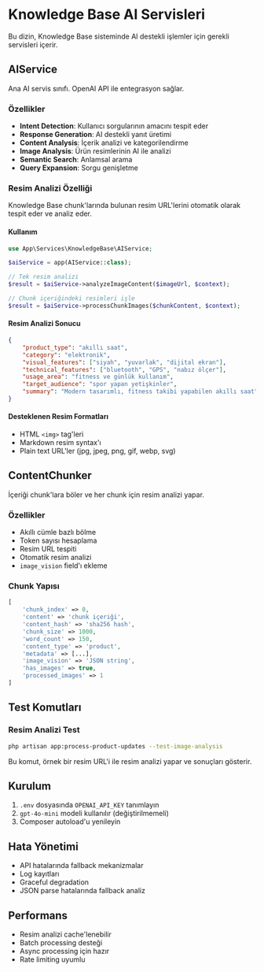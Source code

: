 # Knowledge Base AI Servisleri

Bu dizin, Knowledge Base sisteminde AI destekli işlemler için gerekli servisleri içerir.

## AIService

Ana AI servis sınıfı. OpenAI API ile entegrasyon sağlar.

### Özellikler

- **Intent Detection**: Kullanıcı sorgularının amacını tespit eder
- **Response Generation**: AI destekli yanıt üretimi
- **Content Analysis**: İçerik analizi ve kategorilendirme
- **Image Analysis**: Ürün resimlerinin AI ile analizi
- **Semantic Search**: Anlamsal arama
- **Query Expansion**: Sorgu genişletme

### Resim Analizi Özelliği

Knowledge Base chunk'larında bulunan resim URL'lerini otomatik olarak tespit eder ve analiz eder.

#### Kullanım

```php
use App\Services\KnowledgeBase\AIService;

$aiService = app(AIService::class);

// Tek resim analizi
$result = $aiService->analyzeImageContent($imageUrl, $context);

// Chunk içeriğindeki resimleri işle
$result = $aiService->processChunkImages($chunkContent, $context);
```

#### Resim Analizi Sonucu

```json
{
    "product_type": "akıllı saat",
    "category": "elektronik",
    "visual_features": ["siyah", "yuvarlak", "dijital ekran"],
    "technical_features": ["bluetooth", "GPS", "nabız ölçer"],
    "usage_area": "fitness ve günlük kullanım",
    "target_audience": "spor yapan yetişkinler",
    "summary": "Modern tasarımlı, fitness takibi yapabilen akıllı saat"
}
```

#### Desteklenen Resim Formatları

- HTML `<img>` tag'leri
- Markdown resim syntax'ı
- Plain text URL'ler (jpg, jpeg, png, gif, webp, svg)

## ContentChunker

İçeriği chunk'lara böler ve her chunk için resim analizi yapar.

### Özellikler

- Akıllı cümle bazlı bölme
- Token sayısı hesaplama
- Resim URL tespiti
- Otomatik resim analizi
- `image_vision` field'ı ekleme

### Chunk Yapısı

```php
[
    'chunk_index' => 0,
    'content' => 'chunk içeriği',
    'content_hash' => 'sha256 hash',
    'chunk_size' => 1000,
    'word_count' => 150,
    'content_type' => 'product',
    'metadata' => [...],
    'image_vision' => 'JSON string',
    'has_images' => true,
    'processed_images' => 1
]
```

## Test Komutları

### Resim Analizi Test

```bash
php artisan app:process-product-updates --test-image-analysis
```

Bu komut, örnek bir resim URL'i ile resim analizi yapar ve sonuçları gösterir.

## Kurulum

1. `.env` dosyasında `OPENAI_API_KEY` tanımlayın
2. `gpt-4o-mini` modeli kullanılır (değiştirilmemeli)
3. Composer autoload'u yenileyin

## Hata Yönetimi

- API hatalarında fallback mekanizmalar
- Log kayıtları
- Graceful degradation
- JSON parse hatalarında fallback analiz

## Performans

- Resim analizi cache'lenebilir
- Batch processing desteği
- Async processing için hazır
- Rate limiting uyumlu
